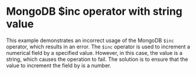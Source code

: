 # MongoDB $inc operator with string value
This example demonstrates an incorrect usage of the MongoDB `$inc` operator, which results in an error. The `$inc` operator is used to increment a numerical field by a specified value. However, in this case, the value is a string, which causes the operation to fail.
The solution is to ensure that the value to increment the field by is a number. 